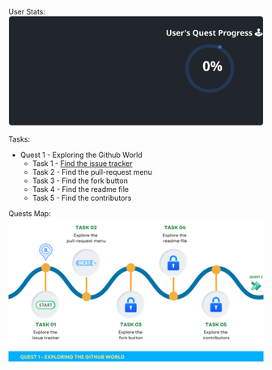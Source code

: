 
  User Stats:<br>
  ![User Draft Stats](/userCards/draft.svg?)

  Tasks:
  - Quest 1 - Exploring the Github World
    - Task 1 - [Find the issue tracker](https://github.com/caiton1/OSS-Doorway/issues/85)
    - Task 2 - Find the pull-request menu
    - Task 3 - Find the fork button
    - Task 4 - Find the readme file
    - Task 5 - Find the contributors

Quests Map:
![Quest Map](/map/Q1.png)
